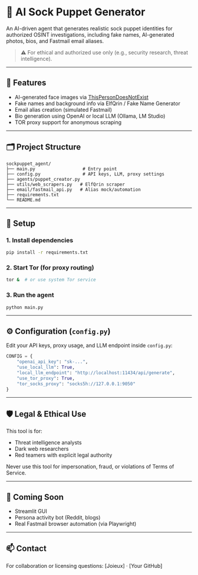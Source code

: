 # 🧠 AI Sock Puppet Generator

An AI-driven agent that generates realistic sock puppet identities for authorized OSINT investigations, including fake names, AI-generated photos, bios, and Fastmail email aliases.

> ⚠️ For ethical and authorized use only (e.g., security research, threat intelligence).

---

## 🚀 Features

- AI-generated face images via [ThisPersonDoesNotExist](https://thispersondoesnotexist.com/)
- Fake names and background info via ElfQrin / Fake Name Generator
- Email alias creation (simulated Fastmail)
- Bio generation using OpenAI or local LLM (Ollama, LM Studio)
- TOR proxy support for anonymous scraping

---

## 🗂️ Project Structure

```
sockpuppet_agent/
├── main.py                  # Entry point
├── config.py                # API keys, LLM, proxy settings
├── agents/puppet_creator.py
├── utils/web_scrapers.py   # ElfQrin scraper
├── email/fastmail_api.py   # Alias mock/automation
├── requirements.txt
└── README.md
```

---

## 🔧 Setup

### 1. Install dependencies
```bash
pip install -r requirements.txt
```

### 2. Start Tor (for proxy routing)
```bash
tor &  # or use system Tor service
```

### 3. Run the agent
```bash
python main.py
```

---

## ⚙️ Configuration (`config.py`)
Edit your API keys, proxy usage, and LLM endpoint inside `config.py`:
```python
CONFIG = {
    "openai_api_key": "sk-...",
    "use_local_llm": True,
    "local_llm_endpoint": "http://localhost:11434/api/generate",
    "use_tor_proxy": True,
    "tor_socks_proxy": "socks5h://127.0.0.1:9050"
}
```

---

## 🛡️ Legal & Ethical Use
This tool is for:
- Threat intelligence analysts
- Dark web researchers
- Red teamers with explicit legal authority

Never use this tool for impersonation, fraud, or violations of Terms of Service.

---

## 📌 Coming Soon
- Streamlit GUI
- Persona activity bot (Reddit, blogs)
- Real Fastmail browser automation (via Playwright)

---

## 📫 Contact
For collaboration or licensing questions: [Joieux] · [Your GitHub] 
